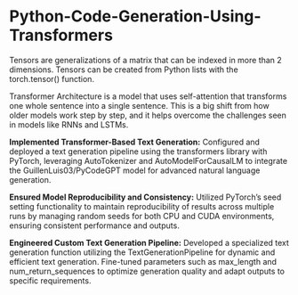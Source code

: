 # Python-Code-Generation-Using-Transformers

Tensors  are generalizations of a matrix that can be indexed in more than 2 dimensions. Tensors can be created from Python lists with the torch.tensor() function.


Transformer Architecture is a model that uses self-attention that transforms one whole sentence into a single sentence. This is a big shift from how older models work step by step, and it helps overcome the challenges seen in models like RNNs and LSTMs.


**Implemented Transformer-Based Text Generation:** Configured and deployed a text generation pipeline using the transformers library with PyTorch, leveraging AutoTokenizer and AutoModelForCausalLM to integrate the GuillenLuis03/PyCodeGPT model for advanced natural language generation.

**Ensured Model Reproducibility and Consistency:** Utilized PyTorch’s seed setting functionality to maintain reproducibility of results across multiple runs by managing random seeds for both CPU and CUDA environments, ensuring consistent performance and outputs.

**Engineered Custom Text Generation Pipeline:** Developed a specialized text generation function utilizing the TextGenerationPipeline for dynamic and efficient text generation. Fine-tuned parameters such as max_length and num_return_sequences to optimize generation quality and adapt outputs to specific requirements.
